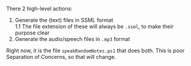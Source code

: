 There 2 high-level actions:
1. Generate the (text) files in SSML format  
1.1 The file extension of these will always be `.ssml`, to make their purpose clear  
2. Generate the audio/speech files in `.mp3` format

Right now, it is the file `speakRandomNotes.ps1` that does both. 
This is poor Separation of Concerns, so that will change.




